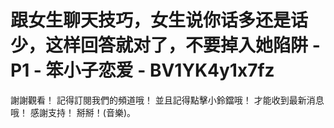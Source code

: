 # 跟女生聊天技巧，女生说你话多还是话少，这样回答就对了，不要掉入她陷阱 - P1 - 笨小子恋爱 - BV1YK4y1x7fz

謝謝觀看！ 記得訂閱我們的頻道哦！ 並且記得點擊小鈴鐺哦！ 才能收到最新消息哦！ 感謝支持！ 掰掰！(音樂)。

